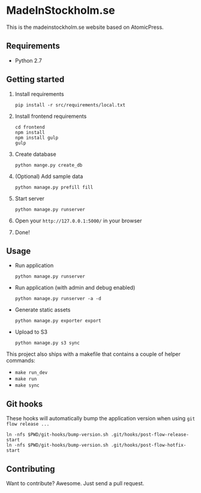 # MadeInStockholm.se

This is the madeinstockholm.se website based on AtomicPress.


## Requirements

- Python 2.7


## Getting started

1. Install requirements

    `pip install -r src/requirements/local.txt`

1. Install frontend requirements

    ```
    cd frontend
    npm install
    npm install gulp
    gulp
    ```

1. Create database

    `python mange.py create_db`

1. (Optional) Add sample data

    `python manage.py prefill fill`

1. Start server

    `python manage.py runserver`

1. Open your `http://127.0.0.1:5000/` in your browser
1. Done!


## Usage

- Run application

    `python manage.py runserver`

- Run application (with admin and debug enabled)

    `python manage.py runserver -a -d`

- Generate static assets

    `python manage.py exporter export`

- Upload to S3

    `python manage.py s3 sync`

This project also ships with a makefile that contains a couple of helper commands:

- `make run_dev`
- `make run`
- `make sync`


## Git hooks

These hooks will automatically bump the application version when using `git flow release ...`

```
ln -nfs $PWD/git-hooks/bump-version.sh .git/hooks/post-flow-release-start
ln -nfs $PWD/git-hooks/bump-version.sh .git/hooks/post-flow-hotfix-start
```

## Contributing

Want to contribute? Awesome. Just send a pull request.
